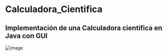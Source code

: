 # Calculadora_Cientifica
## Implementación de una Calculadora científica en Java con GUI
![image](https://user-images.githubusercontent.com/85601974/183801277-8e84b182-dfff-4a74-98dc-5e35dab54022.png)

